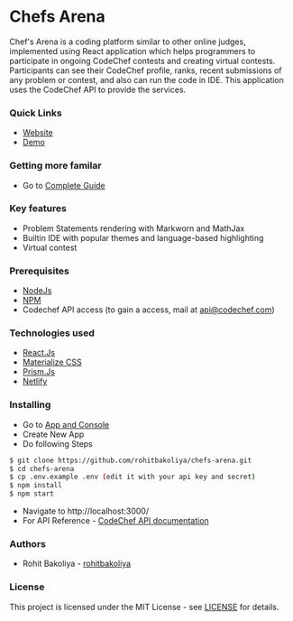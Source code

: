 
# Chefs Arena

Chef's Arena is a coding platform similar to other online judges, implemented using React application which helps programmers to participate in ongoing CodeChef contests and creating virtual contests. Participants can see their CodeChef profile, ranks, recent submissions of any problem or contest, and also can run the code in IDE. This application uses the CodeChef API to provide the services.

### Quick Links

* [Website](https://chefs-arena-rohit.netlify.com/)
* [Demo](https://youtu.be/0TGNclKw8Q4)

### Getting more familar

* Go to [Complete Guide](https://docs.google.com/presentation/d/1Dwo9V5oJQlxyXVn_QLnnFeW_yjr3vzd98-tNW7O4HXA/edit?usp=sharing)

### Key features
* Problem Statements rendering with Markworn and MathJax
* Builtin IDE with popular themes and language-based highlighting
* Virtual contest

### Prerequisites

* [NodeJs](https://nodejs.org/en/)
* [NPM](https://npmjs.org/)
* Codechef API access (to gain a access, mail at api@codechef.com)

### Technologies used

* [React.Js](https://reactjs.org/)
* [Materialize CSS](https://materializecss.com/)
* [Prism.Js](https://prismjs.com/)
* [Netlify](https://www.netlify.com/) 


### Installing

* Go to [App and Console](https://developers.codechef.com/apps)
* Create New App
* Do following Steps
```bash
$ git clone https://github.com/rohitbakoliya/chefs-arena.git
$ cd chefs-arena
$ cp .env.example .env (edit it with your api key and secret)
$ npm install
$ npm start
```
* Navigate to http://localhost:3000/
* For API Reference - [CodeChef API documentation](https://developers.codechef.com/documentation)

### Authors
* Rohit Bakoliya - [rohitbakoliya](https://github.com/rohitbakoliya)

### License
This project is licensed under the MIT License - see [LICENSE](https://github.com/rohitbakoliya/chefs-arena/blob/master/LICENSE) for details.
